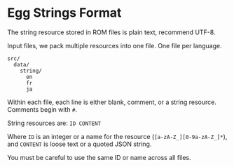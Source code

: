 # Egg Strings Format

The string resource stored in ROM files is plain text, recommend UTF-8.

Input files, we pack multiple resources into one file. One file per language.

```
src/
  data/
    string/
      en
      fr
      ja
```

Within each file, each line is either blank, comment, or a string resource.
Comments begin with `#`.

String resources are: `ID CONTENT`

Where `ID` is an integer or a name for the resource (`[a-zA-Z_][0-9a-zA-Z_]*`),
and `CONTENT` is loose text or a quoted JSON string.

You must be careful to use the same ID or name across all files.
